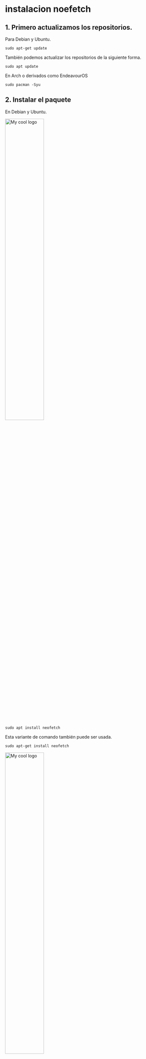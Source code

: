 # instalacion noefetch

## 1. Primero actualizamos los repositorios.

Para Debian y Ubuntu.



```shell
sudo apt-get update
```
También podemos actualizar los repositorios de la siguiente forma.

```shell
sudo apt update
```
En Arch o derivados como EndeavourOS
```shell
sudo pacman -Syu
```

## 2. Instalar el paquete





En Debian y Ubuntu.

<img width="50%" src="https://cdn.worldvectorlogo.com/logos/ubuntu-1.svg" alt="My cool logo"/>

```shell
sudo apt install neofetch
```
Esta variante de comando también puede ser usada.

```shell
sudo apt-get install neofetch
```

<img width="50%" src="https://cdn.worldvectorlogo.com/logos/arch-linux-logo.svg" alt="My cool logo"/>



Para Arch y EndeavourOS

```shell
sudo pacman -S neofetch
```
3. Usamos Neofetch


```shell
neofetch
```


### parametros
```shell
neofetch --memory_display bar --color_blocks off
```
### para  cambiar assci
```shell
./neofeth.sh --help

# ASCII:
#     --ascii_colors x x x x x x  Colors to print the ascii art
#     --ascii_distro distro       Which Distro's ascii art to print
#                                 NOTE: AIX, Alpine, Anarchy, Android, Antergos, antiX, AOSC,
#                                 Apricity, ArcoLinux, ArchBox, ARCHlabs, ArchStrike,
#                                 XFerience, ArchMerge, Arch, Artix, Arya, Bedrock, Bitrig,
#                                 BlackArch, BLAG, BlankOn, BlueLight, bonsai, BSD,
#                                 BunsenLabs, Calculate, Carbs, CentOS, Chakra, ChaletOS,
#                                 Chapeau, Chrom, Cleanjaro, ClearOS, Clear_Linux, Clover,
#                                 Condres, Container_Linux, CRUX, Cucumber, Debian, Deepin,
#                                 DesaOS, Devuan, DracOS, DragonFly, Drauger, Elementary,
#                                 EndeavourOS, Endless, EuroLinux, Exherbo, Fedora, Feren, FreeBSD,

 ./neofeth.sh --ascii_distro Ubuntu
 ./neofeth.sh --ascii_distro Arch
 
```

<img width="90%" src="https://i.imgur.com/z9YsXO8.png" alt="My cool logo"/>
